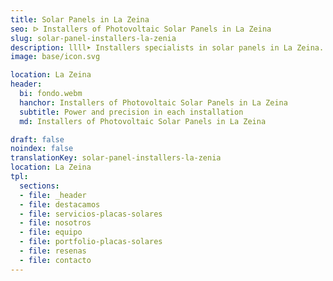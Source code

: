 ```yaml
---
title: Solar Panels in La Zeina
seo: ᐅ Installers of Photovoltaic Solar Panels in La Zeina
slug: solar-panel-installers-la-zenia
description: llll➤ Installers specialists in solar panels in La Zeina. Sustainable and efficient solutions. Best techniques and competitive prices ✅ Contact us!
image: base/icon.svg

location: La Zeina
header:
  bi: fondo.webm
  hanchor: Installers of Photovoltaic Solar Panels in La Zeina
  subtitle: Power and precision in each installation
  md: Installers of Photovoltaic Solar Panels in La Zeina

draft: false
noindex: false
translationKey: solar-panel-installers-la-zenia
location: La Zeina
tpl:
  sections:
  - file: _header
  - file: destacamos
  - file: servicios-placas-solares
  - file: nosotros
  - file: equipo
  - file: portfolio-placas-solares
  - file: resenas
  - file: contacto
---
```

